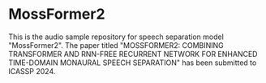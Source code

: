 # MossFormer2
 This is the audio sample repository for speech separation model "MossFormer2". The paper titled "MOSSFORMER2: COMBINING TRANSFORMER AND RNN-FREE RECURRENT NETWORK FOR ENHANCED TIME-DOMAIN MONAURAL SPEECH SEPARATION" has been submitted to ICASSP 2024.
